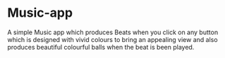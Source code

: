 # Music-app

A simple Music app which produces Beats when you click on any button
which is designed with vivid colours to bring an appealing view and
also produces beautiful colourful balls when the beat is been played.
